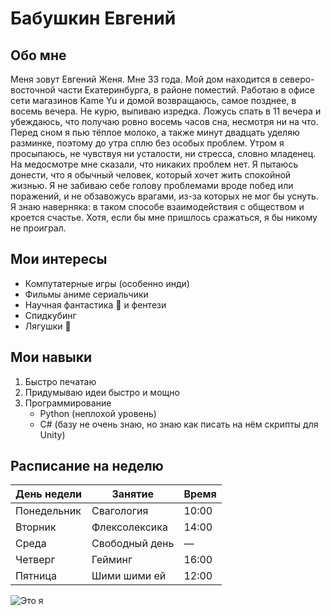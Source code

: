 # Бабушкин Евгений

## Обо мне
Меня зовут Евгений Женя. Мне 33 года. Мой дом находится в северо-восточной части Екатеринбурга, в районе поместий. Работаю в офисе сети магазинов Kame Yu и домой возвращаюсь, самое позднее, в восемь вечера. Не курю, выпиваю изредка. Ложусь спать в 11 вечера и убеждаюсь, что получаю ровно восемь часов сна, несмотря ни на что. Перед сном я пью тёплое молоко, а также минут двадцать уделяю разминке, поэтому до утра сплю без особых проблем. Утром я просыпаюсь, не чувствуя ни усталости, ни стресса, словно младенец. На медосмотре мне сказали, что никаких проблем нет. Я пытаюсь донести, что я обычный человек, который хочет жить спокойной жизнью. Я не забиваю себе голову проблемами вроде побед или поражений, и не обзавожусь врагами, из-за которых не мог бы уснуть. Я знаю наверняка: в таком способе взаимодействия с обществом и кроется счастье. Хотя, если бы мне пришлось сражаться, я бы никому не проиграл.

## Мои интересы
- Компутатерные игры (особенно инди)
- Фильмы аниме сериальчики
- Научная фантастика :rocket: и фентези
- Спидкубинг
- Лягушки :frog:
  
## Мои навыки
1. Быстро печатаю
2. Придумываю идеи быстро и мощно
3. Программирование
   - Python (неплохой уровень)
   - C# (базу не очень знаю, но знаю как писать на нём скрипты для Unity)

## Расписание на неделю

| День недели   | Занятие                     | Время     |
|---------------|-----------------------------|-----------|
| Понедельник   | Свагология                  | 10:00     |
| Вторник       | Флексолексика               | 14:00     |
| Среда         | Свободный день              | —         |
| Четверг       | Гейминг                     | 16:00     |
| Пятница       | Шими шими ей                | 12:00     |

![Это я](https://preview.redd.it/77u83erxp89d1.jpeg?width=640&crop=smart&auto=webp&s=2453019eff1bb5d0bf14e5e4d5055070286b2b7b)
